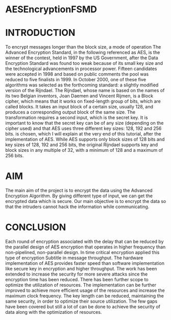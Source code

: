 # AESEncryptionFSMD

# INTRODUCTION 
To encrypt messages longer than the block size, a mode of operation The Advanced Encryption Standard, in the following referenced as AES, is the winner of the contest, held in 1997 by the US Government, after the Data Encryption Standard was found too weak because of its small key size and the technological advancements in processor power. Fifteen candidates were accepted in 1998 and based on public comments the pool was reduced to five finalists in 1999. In October 2000, one of these five algorithms was selected as the forthcoming standard: a slightly modified version of the Rijndael. The Rijndael, whose name is based on the names of its two Belgian inventors, Joan Daemen and Vincent Rijmen, is a Block cipher, which means that it works on fixed-length group of bits, which are called blocks. It takes an input block of a certain size, usually 128, and produces a corresponding output block of the same size. The transformation requires a second input, which is the secret key. It is important to know that the secret key can be of any size (depending on the cipher used) and that AES uses three different key sizes: 128, 192 and 256 bits. is chosen, which I will explain at the very end of this tutorial, after the implementation of AES. While AES supports only block sizes of 128 bits and key sizes of 128, 192 and 256 bits, the original Rijndael supports key and block sizes in any multiple of 32, with a minimum of 128 and a maximum of 256 bits. 

# AIM 
The main aim of the project is to encrypt the data using the Advanced Encryption Algorithm. By giving different type of input, we can get the encrypted data which is secure. Our main objective is to encrypt the data so that the intruders cannot hack the information while communicating.

# CONCLUSION
Each round of encryption associated with the delay that can be reduced by the parallel design of AES encryption that operates in higher frequency than non-pipelined, non-parallel design. In time critical encryption applied this type of encryption Subtitle in message throughput. The hardware implementation of AES provides faster speed than software implementation like secure key in encryption and higher throughput. The work has been extended to increase the security for more severe attacks since the encryption time has been reduced. There has been further scope to optimize the utilization of resources. The implementation can be further improved to achieve more efficient usage of the resources and increase the maximum clock frequency. The key length can be reduced, maintaining the same security, in order to optimize their source utilization. The few gaps have been covered but still a lot of can be done to achieve the security of data along with the optimization of resources.
